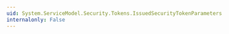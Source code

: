 ```yaml
---
uid: System.ServiceModel.Security.Tokens.IssuedSecurityTokenParameters.HasAsymmetricKey
internalonly: False
---
```

